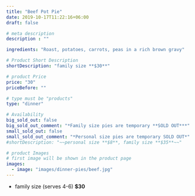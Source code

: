 ```yaml
---
title: "Beef Pot Pie"
date: 2019-10-17T11:22:16+06:00
draft: false

# meta description
description : ""

ingredients: "Roast, potatoes, carrots, peas in a rich brown gravy"

# Product Short Description
shortDescription: "family size **$30**"

# product Price
price: "30"
priceBefore: ""

# type must be "products"
type: "dinner"

# Availability
big_sold_out: false
big_sold_out_comment: "*Family size pies are temporary **SOLD OUT***"
small_sold_out: false
small_sold_out_comment: "*Personal size pies are temporary SOLD OUT*"
#shortDescription: "~~personal size **$8**, family size **$35**~~"

# product Images
# first image will be shown in the product page
images:
  - image: "images/dinner-pies/beef.jpg"
---
```


- family size (serves 4-6) **$30**